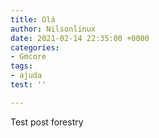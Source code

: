 ```yaml
---
title: Olá
author: Nilsonlinux
date: 2021-02-14 22:35:00 +0000
categories:
- Gmcore
tags:
- ajuda
test: ''

---
```

Test post forestry